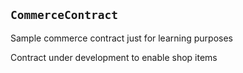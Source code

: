 ## `CommerceContract`

Sample commerce contract just for learning purposes

Contract under development to enable shop items
